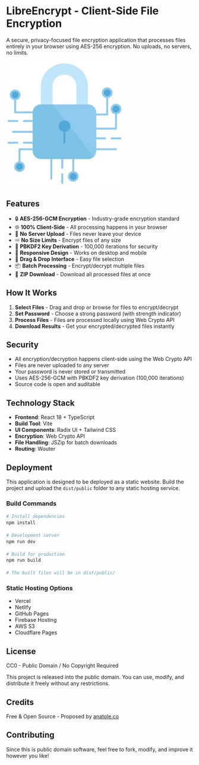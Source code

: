 # LibreEncrypt - Client-Side File Encryption

A secure, privacy-focused file encryption application that processes files entirely in your browser using AES-256 encryption. No uploads, no servers, no limits.

![logoLibreEncrypt](attached_assets/logoLibreEncrypt.png)

## Features

- 🔒 **AES-256-GCM Encryption** - Industry-grade encryption standard
- 🌐 **100% Client-Side** - All processing happens in your browser
- 🚫 **No Server Upload** - Files never leave your device
- ♾️ **No Size Limits** - Encrypt files of any size
- 🔑 **PBKDF2 Key Derivation** - 100,000 iterations for security
- 📱 **Responsive Design** - Works on desktop and mobile
- 🎯 **Drag & Drop Interface** - Easy file selection
- 📦 **Batch Processing** - Encrypt/decrypt multiple files
- 💾 **ZIP Download** - Download all processed files at once

## How It Works

1. **Select Files** - Drag and drop or browse for files to encrypt/decrypt
2. **Set Password** - Choose a strong password (with strength indicator)
3. **Process Files** - Files are processed locally using Web Crypto API
4. **Download Results** - Get your encrypted/decrypted files instantly

## Security

- All encryption/decryption happens client-side using the Web Crypto API
- Files are never uploaded to any server
- Your password is never stored or transmitted
- Uses AES-256-GCM with PBKDF2 key derivation (100,000 iterations)
- Source code is open and auditable

## Technology Stack

- **Frontend**: React 18 + TypeScript
- **Build Tool**: Vite
- **UI Components**: Radix UI + Tailwind CSS
- **Encryption**: Web Crypto API
- **File Handling**: JSZip for batch downloads
- **Routing**: Wouter

## Deployment

This application is designed to be deployed as a static website. Build the project and upload the `dist/public` folder to any static hosting service.

### Build Commands

```bash
# Install dependencies
npm install

# Development server
npm run dev

# Build for production
npm run build

# The built files will be in dist/public/
```

### Static Hosting Options

- Vercel
- Netlify  
- GitHub Pages
- Firebase Hosting
- AWS S3
- Cloudflare Pages

## License

CC0 - Public Domain / No Copyright Required

This project is released into the public domain. You can use, modify, and distribute it freely without any restrictions.

## Credits

Free & Open Source - Proposed by [anatole.co](https://anatole.co)

## Contributing

Since this is public domain software, feel free to fork, modify, and improve it however you like!
